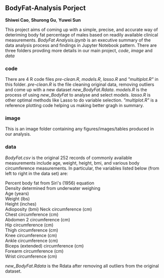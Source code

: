 ## BodyFat-Analysis Porject
**Shiwei Cao**, **Shurong Gu**, **Yuwei Sun**

This project aims of coming up with a simple, precise, and accurate way of deteriming body fat percentage of males based on readily available clinical measurements. *BodyFat Analysis.ipynb* is an executive summary of the data analysis process and findings in Jupyter Notebook pattern.
There are three folders provding more details in our main project, *code*, *image* and *data*
### code
There are 4 R code files *pre-clean.R*, *models.R*, *lasso.R* and *"multiplot.R"* in this folder. *pre-clean.R* is the file cleaning original data, removing outliers and come up with a new dataset *new_BodyFat.Rdata*. *models.R* is the process of using *new_BodyFat* to analyse and select models. *lasso.R* is other optimal methods like Lasso to do variable selection. *"multiplot.R"* is a reference plotting code helping us making better gragh in summary. 

### image
This is an image folder containing any figures/images/tables produced in our analysis.

### data
*BodyFat.csv* is the original 252 records of commonly available measurements include age, weight, height, bmi, and various body circumference measurements. In particular, the variables listed below (from left to right in the data set) are: 

Percent body fat from Siri's (1956) equation  
Density determined from underwater weighing  
Age (years)  
Weight (lbs)  
Height (inches)  
Adioposity (bmi)
Neck circumference (cm)  
Chest circumference (cm)  
Abdomen 2 circumference (cm)  
Hip circumference (cm)  
Thigh circumference (cm)  
Knee circumference (cm)  
Ankle circumference (cm)  
Biceps (extended) circumference (cm)  
Forearm circumference (cm)  
Wrist circumference (cm)  

*new_BodyFat.Rdata* is the Rdata after removing all outliers from the original dataset.

